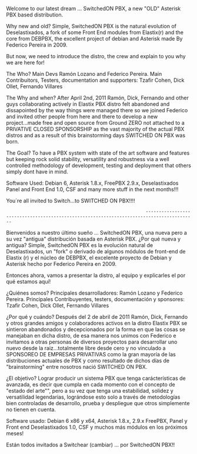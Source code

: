 Welcome to our latest dream ... SwitchedON PBX, a new "OLD" Asterisk PBX based distribution.

Why new and old? Simple, SwitchedON PBX is the natural evolution of Deselastixados, a fork of some Front End modules from Elastix(r) and the core from DEBPBX, the excellent project of debian and Asterisk made By Federico Pereira in 2009.

But now, we need to introduce the distro, the crew and explain to you why we are here for!

The Who? Main Devs Ramón Lozano and Federico Pereira.  Main Contribuitors, Testers, documentation and supporters: Tzafir Cohen, Dick Ollet, Fernando Villares

The Why and when? After April 2nd, 2011 Ramón, Dick, Fernando and other guys collaborating actively in Elastix PBX distro felt abandoned and dissapointed by the way things were managed there so we joined Federico and invited other people from here and there to develop a new project...made free and open source from Ground ZERO not attached to a PRIVATIVE CLOSED SPONSORSHIP as the vast majority of the actual PBX distros and as a result of this brainstorming days SWITCHED ON PBX was born.

The Goal? To have a PBX system with state of the art software and features but keeping rock solid stability, versatility and robustness via a well controlled methodology of development, testing and deployment that others simply dont have in mind.

Software Used: Debian 6, Asterisk 1.8.x, FreePBX 2.9.x, Deselastixados Panel and Front End 1.0, CSF  and many more stuff in the next months!!!

You´re all invited to Switch...to SWITCHED ON PBX!!!!

                                                         -----------------------------------------------------------------------------------------

 

Bienvenidos a nuestro último sueño ... SwitchedON PBX, una nueva pero a su vez  "antigua" distribución basada en Asterisk PBX.
¿Por qué nueva y antigua? Simple, SwitchedON PBX es la evolución natural de Deselastixados, un "fork" o derivado de algunos módulos de front-end de Elastix (r) y el núcleo de DEBPBX, el excelente proyecto de Debian y Asterisk hecho por Federico Pereira en 2009.

Entonces ahora, vamos a presentar la distro, al equipo y explicarles el por qué estamos aquí!

¿Quiénes somos? Principales desarrolladores: Ramón Lozano y Federico Pereira. Principales Contribuyentes, testers, documentación y sponsores: Tzafir Cohen, Dick Ollet, Fernando Villares

¿Por qué y cuándo? Después del 2 de abril de 2011 Ramón, Dick, Fernando y otros grandes amigos y colaboradores activos en la distro Elastix PBX se sintieron abandonados y decepcionados por la forma en que las cosas se manejaban en dicha distro, de esa manera nos unimos con Federico e invitamos a otras personas de diversos proyectos para desarrollar uno nuevo desde la raiz...totalmente libre desde cero  y no vinculado a SPONSOREO DE EMPRESAS PRIVATIVAS como la gran mayoría de las distribuciones actuales de PBX y como resultado de dichos días de "brainstorming" entre nosotros nació SWITCHED ON PBX.

¿El objetivo? Lograr producir un sistema PBX que tenga carácterísticas de avanzada, es decir que cumpla en cada momento con el concepto de "estado del arte"", pero a su vez que tenga una estabilidad, solidez y versatilidad legendarias, lográndose esto solo a través de metodologías bien controladas de desarrollo, prueba y despliegue que otros simplemente no tienen en cuenta.

Software usado: Debian 6 x86 y x64, Asterisk 1.8.x, 2.9.x FreePBX, Panel y Front end Deselastixados 1.0, CSF y muchos más módulos en los próximos meses!

Están todos invitados a Switchear (cambiar) ... por SwitchedON PBX!!
